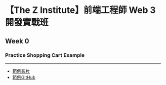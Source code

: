 # 【The Z Institute】前端工程師 Web 3 開發實戰班
## Week 0
### Practice Shopping Cart Example
---
- [範例影片](https://www.youtube.com/watch?v=lATafp15HWA )
- [範例GitHub](https://github.com/WebDevSimplified/react-ts-shopping-cart)
